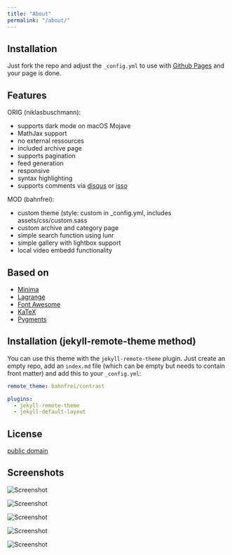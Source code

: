 ```yaml
---
title: "About"
permalink: "/about/"
---
```


## Installation

Just fork the repo and adjust the `_config.yml` to use with [Github Pages](https://pages.github.com/) and your page is done.

## Features

ORIG (niklasbuschmann):

 - supports dark mode on macOS Mojave
 - MathJax support
 - no external ressources
 - included archive page
 - supports pagination
 - feed generation
 - responsive
 - syntax highlighting
 - supports comments via [disqus](https://disqus.com/) or [isso](http://posativ.org/isso/)

MOD (bahnfrei):
 - custom theme (style: custom in _config.yml, includes assets/css/custom.sass
 - custom archive and category page
 - simple search function using lunr
 - simple gallery with lightbox support
 - local video embedd functionality

## Based on

- [Minima](https://github.com/jekyll/minima)
- [Lagrange](https://github.com/LeNPaul/Lagrange)
- [Font Awesome](http://fontawesome.io/)
- [KaTeX](https://katex.org/)
- [Pygments](https://github.com/richleland/pygments-css)

## Installation (jekyll-remote-theme method)

You can use this theme with the `jekyll-remote-theme` plugin. Just create an empty repo, add an `index.md` file (which can be empty but needs to contain front matter) and add this to your `_config.yml`:

```yaml
remote_theme: bahnfrei/contrast

plugins:
  - jekyll-remote-theme
  - jekyll-default-layout
```

## License

[public domain](http://unlicense.org/)

## Screenshots

![Screenshot](/assets/images/home.png)

![Screenshot](/assets/images/photo.png)

![Screenshot](/assets/images/categories.png)

![Screenshot](/assets/images/archive.png)

![Screenshot](/assets/images/search.png)

